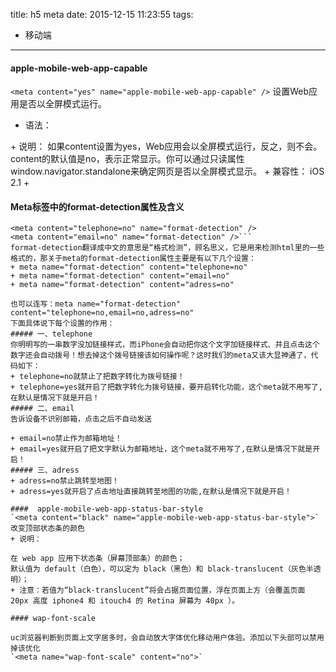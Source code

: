 title: h5 meta
date: 2015-12-15 11:23:55
tags:
 - 移动端
---
#### apple-mobile-web-app-capable

`<meta content="yes" name="apple-mobile-web-app-capable" />`
设置Web应用是否以全屏模式运行。

+ 语法：
<meta name="apple-mobile-web-app-capable" content="yes">
+ 说明：
如果content设置为yes，Web应用会以全屏模式运行，反之，则不会。content的默认值是no，表示正常显示。你可以通过只读属性window.navigator.standalone来确定网页是否以全屏模式显示。
+ 兼容性：
iOS 2.1 +

#### Meta标签中的format-detection属性及含义
```	
<meta content="telephone=no" name="format-detection" />
<meta content="email=no" name="format-detection" />```
format-detection翻译成中文的意思是“格式检测”，顾名思义，它是用来检测html里的一些格式的，那关于meta的format-detection属性主要是有以下几个设置：
+ meta name="format-detection" content="telephone=no"
+ meta name="format-detection" content="email=no"
+ meta name="format-detection" content="adress=no" 

也可以连写：meta name="format-detection" content="telephone=no,email=no,adress=no"
下面具体说下每个设置的作用：
##### 一、telephone
你明明写的一串数字没加链接样式，而iPhone会自动把你这个文字加链接样式、并且点击这个数字还会自动拨号！想去掉这个拨号链接该如何操作呢？这时我们的meta又该大显神通了，代码如下：
+ telephone=no就禁止了把数字转化为拨号链接！
+ telephone=yes就开启了把数字转化为拨号链接，要开启转化功能，这个meta就不用写了,在默认是情况下就是开启！
##### 二、email
告诉设备不识别邮箱，点击之后不自动发送

+ email=no禁止作为邮箱地址！
+ email=yes就开启了把文字默认为邮箱地址，这个meta就不用写了,在默认是情况下就是开启！
##### 三、adress
+ adress=no禁止跳转至地图！
+ adress=yes就开启了点击地址直接跳转至地图的功能,在默认是情况下就是开启！

####  apple-mobile-web-app-status-bar-style
`<meta content="black" name="apple-mobile-web-app-status-bar-style">`
改变顶部状态条的颜色
+ 说明：

在 web app 应用下状态条（屏幕顶部条）的颜色；
默认值为 default（白色），可以定为 black（黑色）和 black-translucent（灰色半透明）；
+ 注意：若值为“black-translucent”将会占据页面位置，浮在页面上方（会覆盖页面 20px 高度 iphone4 和 itouch4 的 Retina 屏幕为 40px ）。

#### wap-font-scale

uc浏览器判断到页面上文字居多时，会自动放大字体优化移动用户体验。添加以下头部可以禁用掉该优化
`<meta name="wap-font-scale" content="no">`